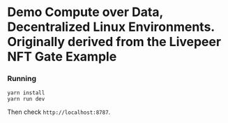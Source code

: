 # Demo Compute over Data, Decentralized Linux Environments. Originally derived from the Livepeer NFT Gate Example

### Running

```
yarn install
yarn run dev
```

Then check `http://localhost:8787`.

